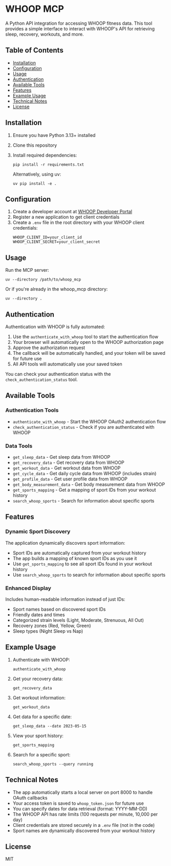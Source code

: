 # WHOOP MCP

A Python API integration for accessing WHOOP fitness data. This tool provides a simple interface to interact with WHOOP's API for retrieving sleep, recovery, workouts, and more.

## Table of Contents
- [Installation](#installation)
- [Configuration](#configuration)
- [Usage](#usage)
- [Authentication](#authentication)
- [Available Tools](#available-tools)
- [Features](#features)
- [Example Usage](#example-usage)
- [Technical Notes](#technical-notes)
- [License](#license)

## Installation

1. Ensure you have Python 3.13+ installed
2. Clone this repository
3. Install required dependencies:
   ```
   pip install -r requirements.txt
   ```
   
   Alternatively, using uv:
   ```
   uv pip install -e .
   ```

## Configuration

1. Create a developer account at [WHOOP Developer Portal](https://developer.whoop.com/)
2. Register a new application to get client credentials
3. Create a `.env` file in the root directory with your WHOOP client credentials:
   ```
   WHOOP_CLIENT_ID=your_client_id
   WHOOP_CLIENT_SECRET=your_client_secret
   ```

## Usage

Run the MCP server:
```
uv --directory /path/to/whoop_mcp
```

Or if you're already in the whoop_mcp directory:
```
uv --directory .
```

## Authentication

Authentication with WHOOP is fully automated:

1. Use the `authenticate_with_whoop` tool to start the authentication flow
2. Your browser will automatically open to the WHOOP authorization page
3. Approve the authorization request
4. The callback will be automatically handled, and your token will be saved for future use
5. All API tools will automatically use your saved token

You can check your authentication status with the `check_authentication_status` tool.

## Available Tools

### Authentication Tools

- `authenticate_with_whoop` - Start the WHOOP OAuth2 authentication flow
- `check_authentication_status` - Check if you are authenticated with WHOOP

### Data Tools

- `get_sleep_data` - Get sleep data from WHOOP
- `get_recovery_data` - Get recovery data from WHOOP
- `get_workout_data` - Get workout data from WHOOP
- `get_cycle_data` - Get daily cycle data from WHOOP (includes strain)
- `get_profile_data` - Get user profile data from WHOOP
- `get_body_measurement_data` - Get body measurement data from WHOOP
- `get_sports_mapping` - Get a mapping of sport IDs from your workout history
- `search_whoop_sports` - Search for information about specific sports

## Features

### Dynamic Sport Discovery

The application dynamically discovers sport information:

- Sport IDs are automatically captured from your workout history
- The app builds a mapping of known sport IDs as you use it
- Use `get_sports_mapping` to see all sport IDs found in your workout history
- Use `search_whoop_sports` to search for information about specific sports

### Enhanced Display

Includes human-readable information instead of just IDs:

- Sport names based on discovered sport IDs
- Friendly dates and times
- Categorized strain levels (Light, Moderate, Strenuous, All Out)
- Recovery zones (Red, Yellow, Green)
- Sleep types (Night Sleep vs Nap)

## Example Usage

1. Authenticate with WHOOP:
   ```
   authenticate_with_whoop
   ```

2. Get your recovery data:
   ```
   get_recovery_data
   ```

3. Get workout information:
   ```
   get_workout_data
   ```

4. Get data for a specific date:
   ```
   get_sleep_data --date 2023-05-15
   ```

5. View your sport history:
   ```
   get_sports_mapping
   ```

6. Search for a specific sport:
   ```
   search_whoop_sports --query running
   ```

## Technical Notes

- The app automatically starts a local server on port 8000 to handle OAuth callbacks
- Your access token is saved to `whoop_token.json` for future use
- You can specify dates for data retrieval (format: YYYY-MM-DD)
- The WHOOP API has rate limits (100 requests per minute, 10,000 per day)
- Client credentials are stored securely in a `.env` file (not in the code)
- Sport names are dynamically discovered from your workout history

## License

MIT
